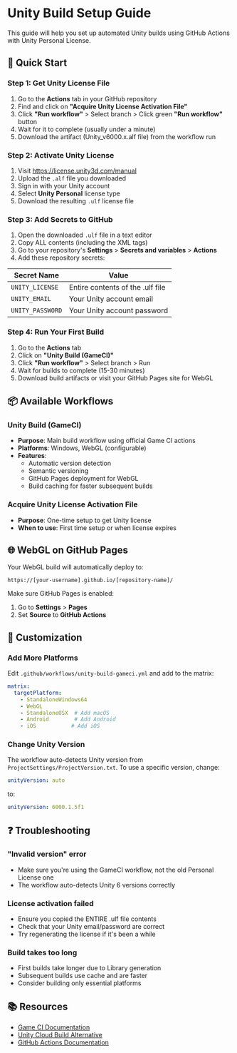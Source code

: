 # Unity Build Setup Guide

This guide will help you set up automated Unity builds using GitHub Actions with Unity Personal License.

## 🚀 Quick Start

### Step 1: Get Unity License File

1. Go to the **Actions** tab in your GitHub repository
2. Find and click on **"Acquire Unity License Activation File"**
3. Click **"Run workflow"** > Select branch > Click green **"Run workflow"** button
4. Wait for it to complete (usually under a minute)
5. Download the artifact (Unity_v6000.x.alf file) from the workflow run

### Step 2: Activate Unity License

1. Visit https://license.unity3d.com/manual
2. Upload the `.alf` file you downloaded
3. Sign in with your Unity account
4. Select **Unity Personal** license type
5. Download the resulting `.ulf` license file

### Step 3: Add Secrets to GitHub

1. Open the downloaded `.ulf` file in a text editor
2. Copy ALL contents (including the XML tags)
3. Go to your repository's **Settings** > **Secrets and variables** > **Actions**
4. Add these repository secrets:

| Secret Name | Value |
|------------|-------|
| `UNITY_LICENSE` | Entire contents of the .ulf file |
| `UNITY_EMAIL` | Your Unity account email |
| `UNITY_PASSWORD` | Your Unity account password |

### Step 4: Run Your First Build

1. Go to the **Actions** tab
2. Click on **"Unity Build (GameCI)"**
3. Click **"Run workflow"** > Select branch > Run
4. Wait for builds to complete (15-30 minutes)
5. Download build artifacts or visit your GitHub Pages site for WebGL

## 📦 Available Workflows

### Unity Build (GameCI)
- **Purpose**: Main build workflow using official Game CI actions
- **Platforms**: Windows, WebGL (configurable)
- **Features**: 
  - Automatic version detection
  - Semantic versioning
  - GitHub Pages deployment for WebGL
  - Build caching for faster subsequent builds

### Acquire Unity License Activation File
- **Purpose**: One-time setup to get Unity license
- **When to use**: First time setup or when license expires

## 🌐 WebGL on GitHub Pages

Your WebGL build will automatically deploy to:
```
https://[your-username].github.io/[repository-name]/
```

Make sure GitHub Pages is enabled:
1. Go to **Settings** > **Pages**
2. Set **Source** to **GitHub Actions**

## 🔧 Customization

### Add More Platforms

Edit `.github/workflows/unity-build-gameci.yml` and add to the matrix:

```yaml
matrix:
  targetPlatform:
    - StandaloneWindows64
    - WebGL
    - StandaloneOSX  # Add macOS
    - Android        # Add Android
    - iOS           # Add iOS
```

### Change Unity Version

The workflow auto-detects Unity version from `ProjectSettings/ProjectVersion.txt`.
To use a specific version, change:

```yaml
unityVersion: auto
```

to:

```yaml
unityVersion: 6000.1.5f1
```

## ❓ Troubleshooting

### "Invalid version" error
- Make sure you're using the GameCI workflow, not the old Personal License one
- The workflow auto-detects Unity 6 versions correctly

### License activation failed
- Ensure you copied the ENTIRE .ulf file contents
- Check that your Unity email/password are correct
- Try regenerating the license if it's been a while

### Build takes too long
- First builds take longer due to Library generation
- Subsequent builds use cache and are faster
- Consider building only essential platforms

## 📚 Resources

- [Game CI Documentation](https://game.ci/docs)
- [Unity Cloud Build Alternative](https://unity.com/products/cloud-build)
- [GitHub Actions Documentation](https://docs.github.com/en/actions)
